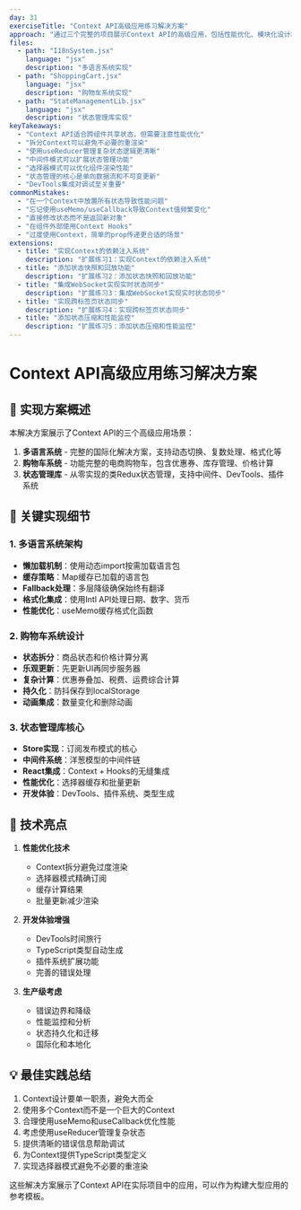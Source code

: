 ```yaml
---
day: 31
exerciseTitle: "Context API高级应用练习解决方案"
approach: "通过三个完整的项目展示Context API的高级应用，包括性能优化、模块化设计和实际生产环境的最佳实践"
files:
  - path: "I18nSystem.jsx"
    language: "jsx"
    description: "多语言系统实现"
  - path: "ShoppingCart.jsx"
    language: "jsx"
    description: "购物车系统实现"
  - path: "StateManagementLib.jsx"
    language: "jsx"
    description: "状态管理库实现"
keyTakeaways:
  - "Context API适合跨组件共享状态，但需要注意性能优化"
  - "拆分Context可以避免不必要的重渲染"
  - "使用useReducer管理复杂状态逻辑更清晰"
  - "中间件模式可以扩展状态管理功能"
  - "选择器模式可以优化组件渲染性能"
  - "状态管理的核心是单向数据流和不可变更新"
  - "DevTools集成对调试至关重要"
commonMistakes:
  - "在一个Context中放置所有状态导致性能问题"
  - "忘记使用useMemo/useCallback导致Context值频繁变化"
  - "直接修改状态而不是返回新对象"
  - "在组件外部使用Context Hooks"
  - "过度使用Context，简单的prop传递更合适的场景"
extensions:
  - title: "实现Context的依赖注入系统"
    description: "扩展练习1：实现Context的依赖注入系统"
  - title: "添加状态快照和回放功能"
    description: "扩展练习2：添加状态快照和回放功能"
  - title: "集成WebSocket实现实时状态同步"
    description: "扩展练习3：集成WebSocket实现实时状态同步"
  - title: "实现跨标签页状态同步"
    description: "扩展练习4：实现跨标签页状态同步"
  - title: "添加状态压缩和性能监控"
    description: "扩展练习5：添加状态压缩和性能监控"
---
```


# Context API高级应用练习解决方案

## 🎯 实现方案概述

本解决方案展示了Context API的三个高级应用场景：

1. **多语言系统** - 完整的国际化解决方案，支持动态切换、复数处理、格式化等
2. **购物车系统** - 功能完整的电商购物车，包含优惠券、库存管理、价格计算
3. **状态管理库** - 从零实现的类Redux状态管理，支持中间件、DevTools、插件系统

## 📝 关键实现细节

### 1. 多语言系统架构

- **懒加载机制**：使用动态import按需加载语言包
- **缓存策略**：Map缓存已加载的语言包
- **Fallback处理**：多层降级确保始终有翻译
- **格式化集成**：使用Intl API处理日期、数字、货币
- **性能优化**：useMemo缓存格式化函数

### 2. 购物车系统设计

- **状态拆分**：商品状态和价格计算分离
- **乐观更新**：先更新UI再同步服务器
- **复杂计算**：优惠券叠加、税费、运费综合计算
- **持久化**：防抖保存到localStorage
- **动画集成**：数量变化和删除动画

### 3. 状态管理库核心

- **Store实现**：订阅发布模式的核心
- **中间件系统**：洋葱模型的中间件链
- **React集成**：Context + Hooks的无缝集成
- **性能优化**：选择器缓存和批量更新
- **开发体验**：DevTools、插件系统、类型生成

## 🔧 技术亮点

1. **性能优化技术**
   - Context拆分避免过度渲染
   - 选择器模式精确订阅
   - 缓存计算结果
   - 批量更新减少渲染

2. **开发体验增强**
   - DevTools时间旅行
   - TypeScript类型自动生成
   - 插件系统扩展功能
   - 完善的错误处理

3. **生产级考虑**
   - 错误边界和降级
   - 性能监控和分析
   - 状态持久化和迁移
   - 国际化和本地化

## 💡 最佳实践总结

1. Context设计要单一职责，避免大而全
2. 使用多个Context而不是一个巨大的Context
3. 合理使用useMemo和useCallback优化性能
4. 考虑使用useReducer管理复杂状态
5. 提供清晰的错误信息帮助调试
6. 为Context提供TypeScript类型定义
7. 实现选择器模式避免不必要的重渲染

这些解决方案展示了Context API在实际项目中的应用，可以作为构建大型应用的参考模板。